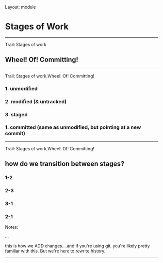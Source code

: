 Layout: module

# Stages of Work

---

Trail: Stages of work

## Wheel! Of! Committing!

---

Trail: Stages of work,Wheel! Of! Committing!

### 1. unmodified

### 2. modified (& untracked)

### 3. staged

### 1. committed (same as unmodified, but pointing at a new commit)

---

Trail: Stages of work,Wheel! Of! Committing!

## how do we transition between stages?

### 1-2

### 2-3

### 3-1

### 2-1

Notes:

...

this is how we ADD changes....and if you're using git, you're likely pretty familiar with this. But we're here to rewrite history.

---
